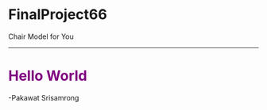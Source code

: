 # FinalProject66
Chair Model for You
<hr>
<h1 style="color:purple;">Hello World</h1>
-Pakawat Srisamrong




